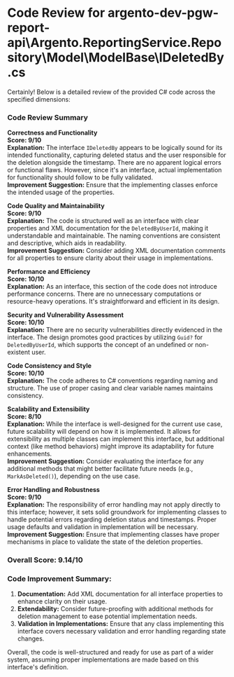# Code Review for argento-dev-pgw-report-api\Argento.ReportingService.Repository\Model\ModelBase\IDeletedBy.cs

Certainly! Below is a detailed review of the provided C# code across the specified dimensions:

### Code Review Summary

**Correctness and Functionality**  
**Score: 9/10**  
**Explanation:** The interface `IDeletedBy` appears to be logically sound for its intended functionality, capturing deleted status and the user responsible for the deletion alongside the timestamp. There are no apparent logical errors or functional flaws. However, since it's an interface, actual implementation for functionality should follow to be fully validated.  
**Improvement Suggestion:** Ensure that the implementing classes enforce the intended usage of the properties.

**Code Quality and Maintainability**  
**Score: 9/10**  
**Explanation:** The code is structured well as an interface with clear properties and XML documentation for the `DeletedByUserId`, making it understandable and maintainable. The naming conventions are consistent and descriptive, which aids in readability.  
**Improvement Suggestion:** Consider adding XML documentation comments for all properties to ensure clarity about their usage in implementations.

**Performance and Efficiency**  
**Score: 10/10**  
**Explanation:** As an interface, this section of the code does not introduce performance concerns. There are no unnecessary computations or resource-heavy operations. It's straightforward and efficient in its design.  

**Security and Vulnerability Assessment**  
**Score: 10/10**  
**Explanation:** There are no security vulnerabilities directly evidenced in the interface. The design promotes good practices by utilizing `Guid?` for `DeletedByUserId`, which supports the concept of an undefined or non-existent user.  

**Code Consistency and Style**  
**Score: 10/10**  
**Explanation:** The code adheres to C# conventions regarding naming and structure. The use of proper casing and clear variable names maintains consistency.  

**Scalability and Extensibility**  
**Score: 8/10**  
**Explanation:** While the interface is well-designed for the current use case, future scalability will depend on how it is implemented. It allows for extensibility as multiple classes can implement this interface, but additional context (like method behaviors) might improve its adaptability for future enhancements.  
**Improvement Suggestion:** Consider evaluating the interface for any additional methods that might better facilitate future needs (e.g., `MarkAsDeleted()`), depending on the use case.

**Error Handling and Robustness**  
**Score: 9/10**  
**Explanation:** The responsibility of error handling may not apply directly to this interface; however, it sets solid groundwork for implementing classes to handle potential errors regarding deletion status and timestamps. Proper usage defaults and validation in implementation will be necessary.  
**Improvement Suggestion:** Ensure that implementing classes have proper mechanisms in place to validate the state of the deletion properties.

### Overall Score: 9.14/10

### Code Improvement Summary:
1. **Documentation:** Add XML documentation for all interface properties to enhance clarity on their usage.
2. **Extendability:** Consider future-proofing with additional methods for deletion management to ease potential implementation needs.
3. **Validation in Implementations:** Ensure that any class implementing this interface covers necessary validation and error handling regarding state changes.

Overall, the code is well-structured and ready for use as part of a wider system, assuming proper implementations are made based on this interface's definition.